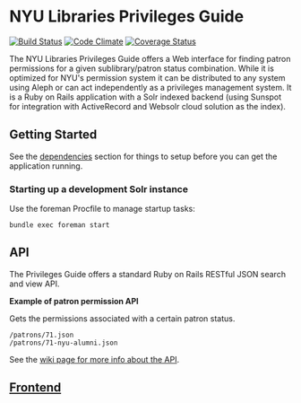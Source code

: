 # NYU Libraries Privileges Guide

[![Build Status](https://travis-ci.org/NYULibraries/privileges.png?branch=master)](https://travis-ci.org/NYULibraries/privileges)
[![Code Climate](https://codeclimate.com/github/NYULibraries/privileges.png)](https://codeclimate.com/github/NYULibraries/privileges)
[![Coverage Status](https://coveralls.io/repos/NYULibraries/privileges/badge.png?branch=master)](https://coveralls.io/r/NYULibraries/privileges)

The NYU Libraries Privileges Guide offers a Web interface for finding patron permissions for a given sublibrary/patron status combination. While it is optimized for NYU's permission system it can be distributed to any system using Aleph or can act independently as a privileges management system. It is a Ruby on Rails application with a Solr indexed backend (using Sunspot for integration with ActiveRecord and Websolr cloud solution as the index).

## Getting Started

See the [dependencies](wiki/Dependencies) section for things to setup before you can get the application running.

### Starting up a development Solr instance

Use the foreman Procfile to manage startup tasks:

```
bundle exec foreman start
```

## API

The Privileges Guide offers a standard Ruby on Rails RESTful JSON search and view API.

__Example of patron permission API__

Gets the permissions associated with a certain patron status.

    /patrons/71.json
    /patrons/71-nyu-alumni.json

See the [wiki page for more info about the API](https://github.com/NYULibraries/privileges/wiki/API).

## [Frontend](https://privileges.library.nyu.edu)
